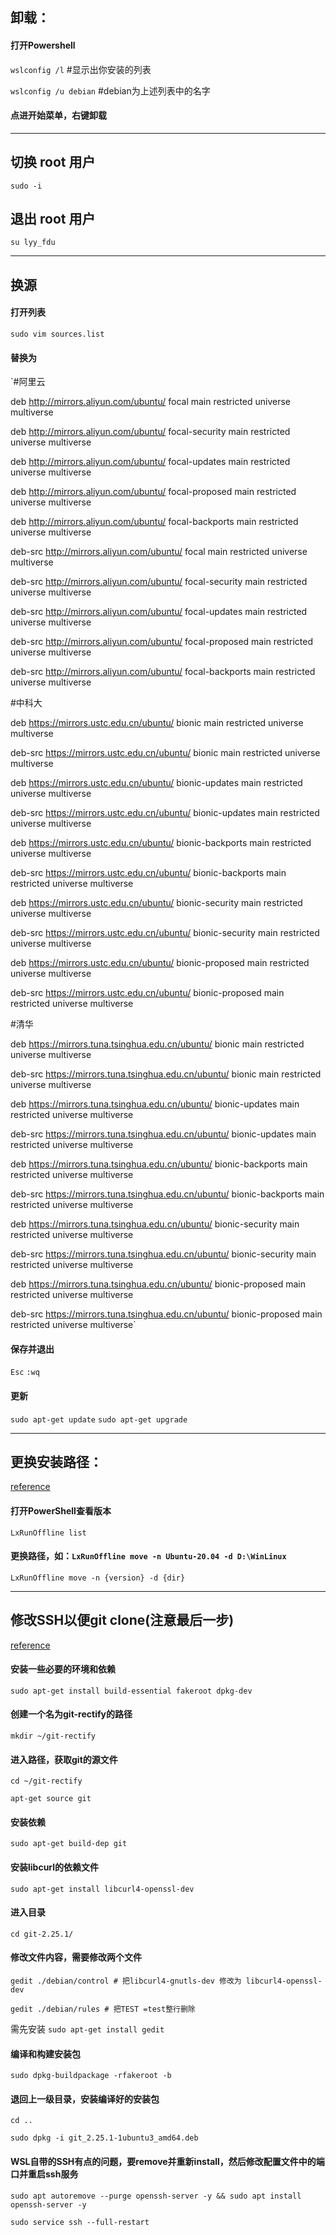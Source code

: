 ## 卸载：
#### 打开Powershell

`wslconfig /l`  #显示出你安装的列表

`wslconfig /u debian` #debian为上述列表中的名字

#### 点进开始菜单，右键卸载

---
## 切换 root 用户
`sudo -i`
## 退出 root 用户
`su lyy_fdu`

---
## 换源
#### 打开列表
`sudo vim sources.list`

#### 替换为

`#阿里云

deb http://mirrors.aliyun.com/ubuntu/ focal main restricted universe multiverse

deb http://mirrors.aliyun.com/ubuntu/ focal-security main restricted universe multiverse

deb http://mirrors.aliyun.com/ubuntu/ focal-updates main restricted universe multiverse

deb http://mirrors.aliyun.com/ubuntu/ focal-proposed main restricted universe multiverse

deb http://mirrors.aliyun.com/ubuntu/ focal-backports main restricted universe multiverse

deb-src http://mirrors.aliyun.com/ubuntu/ focal main restricted universe multiverse

deb-src http://mirrors.aliyun.com/ubuntu/ focal-security main restricted universe multiverse

deb-src http://mirrors.aliyun.com/ubuntu/ focal-updates main restricted universe multiverse

deb-src http://mirrors.aliyun.com/ubuntu/ focal-proposed main restricted universe multiverse

deb-src http://mirrors.aliyun.com/ubuntu/ focal-backports main restricted universe multiverse

#中科大

deb https://mirrors.ustc.edu.cn/ubuntu/ bionic main restricted universe multiverse

deb-src https://mirrors.ustc.edu.cn/ubuntu/ bionic main restricted universe multiverse

deb https://mirrors.ustc.edu.cn/ubuntu/ bionic-updates main restricted universe multiverse

deb-src https://mirrors.ustc.edu.cn/ubuntu/ bionic-updates main restricted universe multiverse

deb https://mirrors.ustc.edu.cn/ubuntu/ bionic-backports main restricted universe multiverse

deb-src https://mirrors.ustc.edu.cn/ubuntu/ bionic-backports main restricted universe multiverse

deb https://mirrors.ustc.edu.cn/ubuntu/ bionic-security main restricted universe multiverse

deb-src https://mirrors.ustc.edu.cn/ubuntu/ bionic-security main restricted universe multiverse

deb https://mirrors.ustc.edu.cn/ubuntu/ bionic-proposed main restricted universe multiverse

deb-src https://mirrors.ustc.edu.cn/ubuntu/ bionic-proposed main restricted universe multiverse

#清华

deb https://mirrors.tuna.tsinghua.edu.cn/ubuntu/ bionic main restricted universe multiverse

deb-src https://mirrors.tuna.tsinghua.edu.cn/ubuntu/ bionic main restricted universe multiverse

deb https://mirrors.tuna.tsinghua.edu.cn/ubuntu/ bionic-updates main restricted universe multiverse

deb-src https://mirrors.tuna.tsinghua.edu.cn/ubuntu/ bionic-updates main restricted universe multiverse

deb https://mirrors.tuna.tsinghua.edu.cn/ubuntu/ bionic-backports main restricted universe multiverse

deb-src https://mirrors.tuna.tsinghua.edu.cn/ubuntu/ bionic-backports main restricted universe multiverse

deb https://mirrors.tuna.tsinghua.edu.cn/ubuntu/ bionic-security main restricted universe multiverse

deb-src https://mirrors.tuna.tsinghua.edu.cn/ubuntu/ bionic-security main restricted universe multiverse

deb https://mirrors.tuna.tsinghua.edu.cn/ubuntu/ bionic-proposed main restricted universe multiverse

deb-src https://mirrors.tuna.tsinghua.edu.cn/ubuntu/ bionic-proposed main restricted universe multiverse`

#### 保存并退出

`Esc`
`:wq`

#### 更新

`sudo apt-get update`
`sudo apt-get upgrade`

---
## 更换安装路径：
[reference](https://blog.csdn.net/qq_41233171/article/details/106268552)
#### 打开PowerShell查看版本
`LxRunOffline list` 
#### 更换路径，如：`LxRunOffline move -n Ubuntu-20.04 -d D:\WinLinux`
`LxRunOffline move -n {version} -d {dir}`

---
## 修改SSH以便git clone(注意最后一步)
[reference](https://blog.cofface.com/archives/2971.html)
#### 安装一些必要的环境和依赖
`sudo apt-get install build-essential fakeroot dpkg-dev`
#### 创建一个名为git-rectify的路径
`mkdir ~/git-rectify`
#### 进入路径，获取git的源文件
`cd ~/git-rectify`

`apt-get source git`
#### 安装依赖
`sudo apt-get build-dep git`
#### 安装libcurl的依赖文件
`sudo apt-get install libcurl4-openssl-dev`
#### 进入目录
`cd git-2.25.1/`
#### 修改文件内容，需要修改两个文件
`gedit ./debian/control # 把libcurl4-gnutls-dev 修改为 libcurl4-openssl-dev`

`gedit ./debian/rules # 把TEST =test整行删除`

需先安装 `sudo apt-get install gedit`
#### 编译和构建安装包
`sudo dpkg-buildpackage -rfakeroot -b`
#### 退回上一级目录，安装编译好的安装包
`cd ..`

`sudo dpkg -i git_2.25.1-1ubuntu3_amd64.deb`
#### WSL自带的SSH有点的问题，要remove并重新install，然后修改配置文件中的端口并重启ssh服务
`sudo apt autoremove --purge openssh-server -y && sudo apt install openssh-server -y`

`sudo service ssh --full-restart`

